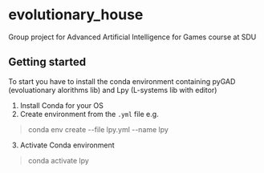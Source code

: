 # evolutionary_house
Group project for Advanced Artificial Intelligence for Games course at SDU

## Getting started

To start you have to install the conda environment containing pyGAD (evoluationary alorithms lib) and Lpy (L-systems lib with editor) 

1. Install Conda for your OS
2. Create environment from the `.yml` file e.g.
> conda env create --file lpy.yml --name lpy
3. Activate Conda environment
> conda activate lpy
